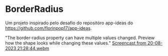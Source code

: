 # BorderRadius
Um projeto inspirado pelo desafio do repositóro app-ideas do https://github.com/florinpop17/app-ideas.

"The border-radius property can have multiple values changed. Preview how the shape looks while changing these values."
[Screencast from 20-08-2023 21:28:44.webm](https://github.com/HenriqueBernardes42/BorderRadius/assets/91508375/16a4cf67-f847-4835-919a-9dd7c39924f5)
